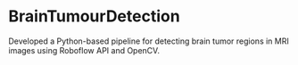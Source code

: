 # BrainTumourDetection
Developed a Python-based pipeline for detecting brain tumor regions in MRI images using Roboflow API and OpenCV.
